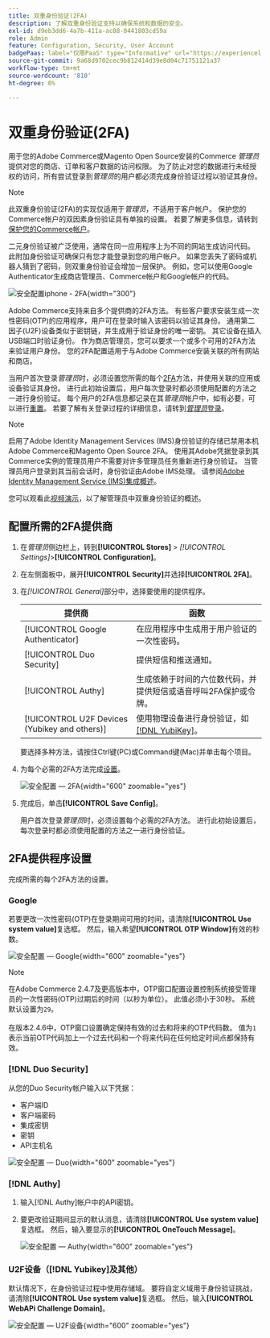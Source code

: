 ```yaml
---
title: 双重身份验证(2FA)
description: 了解双重身份验证支持以确保系统和数据的安全。
exl-id: d9eb3dd6-4a7b-411a-ac08-0441803cd59a
role: Admin
feature: Configuration, Security, User Account
badgePaas: label="仅限PaaS" type="Informative" url="https://experienceleague.adobe.com/en/docs/commerce/user-guides/product-solutions" tooltip="仅适用于云项目(Adobe管理的PaaS基础架构)和内部部署项目上的Adobe Commerce 。"
source-git-commit: 9a68d9702cec9b812414d39e8d04c71751121a37
workflow-type: tm+mt
source-wordcount: '810'
ht-degree: 0%

---
```


# 双重身份验证(2FA)

用于您的Adobe Commerce或Magento Open Source安装的Commerce _管理员_&#x200B;提供对您的商店、订单和客户数据的访问权限。 为了防止对您的数据进行未经授权的访问，所有尝试登录到&#x200B;_管理员_&#x200B;的用户都必须完成身份验证过程以验证其身份。

>[!NOTE]
>
>此双重身份验证(2FA)的实现仅适用于&#x200B;_管理员_，不适用于客户帐户。 保护您的Commerce帐户的双因素身份验证具有单独的设置。 若要了解更多信息，请转到[保护您的Commerce帐户](../getting-started/commerce-account-secure.md)。

二元身份验证被广泛使用，通常在同一应用程序上为不同的网站生成访问代码。 此附加身份验证可确保只有您才能登录到您的用户帐户。 如果您丢失了密码或机器人猜到了密码，则双重身份验证会增加一层保护。 例如，您可以使用Google Authenticator生成商店管理员、Commerce帐户和Google帐户的代码。

![安全配置iphone - 2FA](./assets/google-authenticator-iphone.png){width="300"}

Adobe Commerce支持来自多个提供商的2FA方法。 有些客户要求安装生成一次性密码(OTP)的应用程序，用户可在登录时输入该密码以验证其身份。 通用第二因子(U2F)设备类似于密钥链，并生成用于验证身份的唯一密钥。 其它设备在插入USB端口时验证身份。 作为商店管理员，您可以要求一个或多个可用的2FA方法来验证用户身份。 您的2FA配置适用于与Adobe Commerce安装关联的所有网站和商店。

当用户首次登录&#x200B;_管理员_&#x200B;时，必须设置您所需的每个[2FA](../configuration-reference/security/2fa.md)方法，并使用关联的应用或设备验证其身份。 进行此初始设置后，用户每次登录时都必须使用配置的方法之一进行身份验证。 每个用户的2FA信息都记录在其&#x200B;_管理员_&#x200B;帐户中，如有必要，可以进行[重置](security-two-factor-authentication-manage.md)。 若要了解有关登录过程的详细信息，请转到&#x200B;[_管理员_&#x200B;登录](../getting-started/admin-signin.md)。

>[!NOTE]
>
>启用了Adobe Identity Management Services (IMS)身份验证的存储已禁用本机Adobe Commerce和Magento Open Source 2FA。 使用其Adobe凭据登录到其Commerce实例的管理员用户不需要对许多管理员任务重新进行身份验证。 当管理员用户登录到其当前会话时，身份验证由Adobe IMS处理。 请参阅[Adobe Identity Management Service (IMS)集成概述](https://experienceleague.adobe.com/docs/commerce-admin/start/admin/ims/adobe-ims-integration-overview.html)。

您可以观看此[视频演示](https://video.tv.adobe.com/v/339104?quality=12&learn=on)，以了解管理员中双重身份验证的概述。

## 配置所需的2FA提供商

1. 在&#x200B;_管理员_&#x200B;侧边栏上，转到&#x200B;**[!UICONTROL Stores]** > _[!UICONTROL Settings]_>**[!UICONTROL Configuration]**。

1. 在左侧面板中，展开&#x200B;**[!UICONTROL Security]**&#x200B;并选择&#x200B;**[!UICONTROL 2FA]**。

1. 在&#x200B;_[!UICONTROL General]_&#x200B;部分中，选择要使用的提供程序。

   | 提供商 | 函数 |
   |--- |--- |
   | [!UICONTROL Google Authenticator] | 在应用程序中生成用于用户验证的一次性密码。 |
   | [!UICONTROL Duo Security] | 提供短信和推送通知。 |
   | [!UICONTROL Authy] | 生成依赖于时间的六位数代码，并提供短信或语音呼叫2FA保护或令牌。 |
   | [!UICONTROL U2F Devices (Yubikey and others)] | 使用物理设备进行身份验证，如[[!DNL YubiKey]](https://www.yubico.com/)。 |

   要选择多种方法，请按住Ctrl键(PC)或Command键(Mac)并单击每个项目。

1. 为每个必需的2FA方法完成[设置](../configuration-reference/security/2fa.md)。

   ![安全配置 — 2FA](../configuration-reference/security/assets/2fa-general.png){width="600" zoomable="yes"}

1. 完成后，单击&#x200B;**[!UICONTROL Save Config]**。

   用户首次登录&#x200B;_管理员_&#x200B;时，必须设置每个必需的2FA方法。 进行此初始设置后，每次登录时都必须使用配置的方法之一进行身份验证。

## 2FA提供程序设置

完成所需的每个2FA方法的设置。

### Google

若要更改一次性密码(OTP)在登录期间可用的时间，请清除&#x200B;**[!UICONTROL Use system value]**&#x200B;复选框。 然后，输入希望&#x200B;**[!UICONTROL OTP Window]**&#x200B;有效的秒数。

![安全配置 — Google](../configuration-reference/security/assets/2fa-google.png){width="600" zoomable="yes"}

>[!NOTE]
>
>在Adobe Commerce 2.4.7及更高版本中，OTP窗口配置设置控制系统接受管理员的一次性密码(OTP)过期后的时间（以秒为单位）。 此值必须小于30秒。 系统默认设置为`29`。<br><br>在版本2.4.6中，OTP窗口设置确定保持有效的过去和将来的OTP代码数。 值为`1`表示当前OTP代码加上一个过去代码和一个将来代码在任何给定时间点都保持有效。

### [!DNL Duo Security]

从您的Duo Security帐户输入以下凭据：

- 客户端ID
- 客户端密码
- 集成密钥
- 密钥
- API主机名

![安全配置 — Duo](../configuration-reference/security/assets/2fa-duo-security.png){width="600" zoomable="yes"}

### [!DNL Authy]

1. 输入[!DNL Authy]帐户中的API密钥。

1. 要更改验证期间显示的默认消息，请清除&#x200B;**[!UICONTROL Use system value]**&#x200B;复选框。 然后，输入要显示的&#x200B;**[!UICONTROL OneTouch Message]**。

   ![安全配置 — Authy](../configuration-reference/security/assets/2fa-authy.png){width="600" zoomable="yes"}

### U2F设备（[!DNL Yubikey]及其他）

默认情况下，在身份验证过程中使用存储域。 要将自定义域用于身份验证挑战，请清除&#x200B;**[!UICONTROL Use system value]**&#x200B;复选框。 然后，输入&#x200B;**[!UICONTROL WebAPi Challenge Domain]**。

![安全配置 — U2F设备](../configuration-reference/security/assets/2fa-u2f-key.png){width="600" zoomable="yes"}
